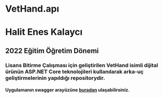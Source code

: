 # VetHand.apı

# Halit Enes Kalaycı 
## 2022 Eğitim Öğretim Dönemi
### Lisans Bitirme Çalışması için geliştirilen VetHand isimli dijital ürünün ASP.NET Core teknolojileri kullanılarak arka-uç geliştirmelerinin yapıldığı repositorydir.

#### Uygulamanın swagger arayüzüne [buradan](http://46.45.163.22:8001/swagger/index.html) ulaşabilirsiniz.
